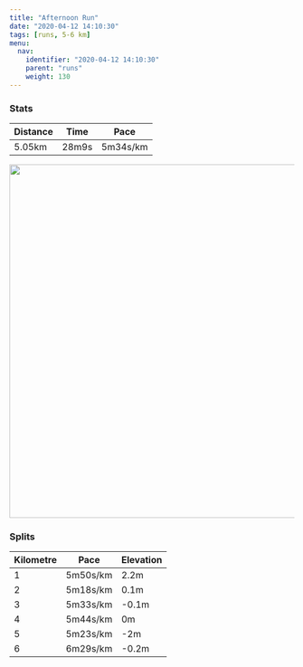 ```yaml
---
title: "Afternoon Run"
date: "2020-04-12 14:10:30"
tags: [runs, 5-6 km]
menu:
  nav:
    identifier: "2020-04-12 14:10:30"
    parent: "runs"
    weight: 130
---
```


### Stats

| Distance | Time | Pace |
|----------|------|------|
|5.05km|28m9s|5m34s/km|

<img src='https://maps.googleapis.com/maps/api/staticmap?maptype=terrain&path=enc:ckjeIlcyLQHK@OIF_BXyAJOVONOJQNGPQ\m@NQTe@h@k@PU?OAKYeA[aABMBAPHHFHLlAlCZhANPH@NOZm@b@i@BIFa@Ai@O{AGUe@m@]WUIQOMGYBSNIVYxBp@nAl@rA\jAHBHCdAgBD_@?u@Cc@SgASa@_@i@y@c@KCOD[TGLGTGd@Oh@@XJ^b@~@fAlCNZD?HEjAwBBu@Ae@Ec@Ow@KUw@}@o@c@IAI@OFKJOd@Kh@Md@?XhAjCr@nBDFF@NS`@u@^m@DW@q@IaAKk@M]c@q@a@Wg@SC?UHOLQl@E\Mj@APDRp@`Bn@nANf@NVD@DAdAyBBU?k@I_A]sAg@o@SOa@SIAWHMHKXOz@K^ALBVjBlENVHFJ@HGXi@f@cA?WEwAKw@Oe@OUa@c@w@]M?SNQX_@bB?PBNrAvCd@nAFJHA^q@HUZo@D]?_AMoAGUIQm@{@YUOIKASDWRKPObAOd@ANDTlAlCh@zAHHHA^u@L_@V_@De@?k@Ea@QmAK[g@k@w@e@OCQHSXK^E^Of@?NBVXr@x@dBf@tAHDDC`@y@L]Va@De@Ag@I}@Ga@M_@m@u@KGW[OEU@MHQPIROx@K\@^dA|Bv@pBJND?BCPk@V[\o@Dk@?_@OuAI]KOs@y@m@]KCIBQJQVO|@Od@AXnArCf@rAP\JCh@oA\k@BQ?YGgAKu@Oc@KOe@i@s@a@ICSDMJMTSfAIVCFO@EBKZVl@h@~@FV?FgAxB_@f@]n@CNDr@CPs@dAc@`@ILGn@?^L|@&key=AIzaSyBPVQ_iynBzLujdhfLzy8Z-5zczbktE55k&size=800x800&scale=2&markers=color:yellow|label:S|53.4701,-2.26375&markers=color:green|label:F|53.47008999999994,-2.2642800000000016' width='625' />

### Splits

| Kilometre | Pace | Elevation |
|------|------|-----------|
|1|5m50s/km|2.2m|
|2|5m18s/km|0.1m|
|3|5m33s/km|-0.1m|
|4|5m44s/km|0m|
|5|5m23s/km|-2m|
|6|6m29s/km|-0.2m|

